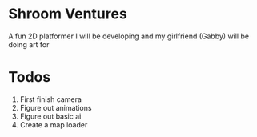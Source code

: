 # Shroom Ventures
A fun 2D platformer I will be developing and my girlfriend (Gabby) will be doing art for

# Todos
1) First finish camera
2) Figure out animations
3) Figure out basic ai
4) Create a map loader
